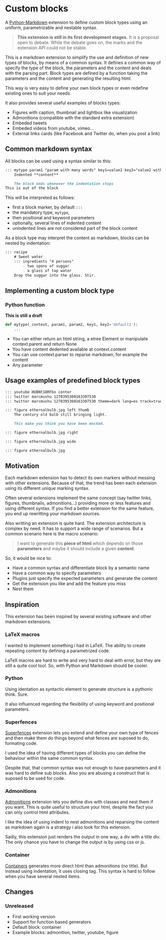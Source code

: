 # Custom blocks

A [Python-Markdown] extension to define custom block types using
an uniform, parametrizable and nestable syntax.

[Python-Markdown]: https://python-markdown.github.io/

> **This extension is still in its first development stages.**
> It is a proposal open to debate.
> While the debate goes on, the marks and the extension API could not be stable.

This is a markdown extension to simplify the use and definition
of new types of blocks, by means of a common syntax.
It defines a common way of specify the type of the block,
the parameters and the content and deals with the parsing part.
Block types are defined by a function taking the parameters
and the content and generating the resulting html.

This way is very easy to define your own block types or even
redefine existing ones to suit your needs.

It also provides several useful examples of blocks types:

- Figures with caption, thumbnail and lightbox like visualization
- Admonitions (compatible with the standard extra extension)
- Embeded tweets
- Embeded videos from youtube, vimeo...
- External links cards (like Facebook and Twitter do, when you post a link)

## Common markdown syntax

All blocks can be used using a syntax similar to this:

```markdown
::: mytype param1 "param with many words" key1=value2 key2="value2 with words"
	Indented **content**

	The block ends whenever the indentation stops
This is out of the block
```
This will be interpreted as follows:

- first a block marker, by default `:::`
- the mandatory type, `mytype`,
- then positional and keyword parameters
- optionally, several lines of indented content
- unindented lines are not considered part of the block content

As a block type may interpret the content as markdown,
blocks can be nested by indentation:

```markdown
::: recipe
	# Sweet water
	::: ingredients "4 persons"
		- two spons of suggar
		- a glass of tap water
	Drop the suggar into the glass. Stir.
```

## Implementing a custom block type

### Python function

**This is still a draft**

```python
def mytype(_context, param1, param2, key1, key2='default2'):
	...
```

- You can either return an html string, a etree Element
  or manipulate context.parent and return None
- You have content dedented available at context.content
- You can use context.parser to reparse markdown, for example the content
- Any parameter 

## Usage examples of predefined block types

```markdown
::: youtube HUBNt18RFbo center
::: twitter marcmushu 1270395360163307530
::: twitter marcmushu 1270395360163307530 theme=dark lang=es track=true

::: figure ethernalbulb.jpg left thumb
	The century old bulb still bringing light.

	This make you think you have been mocked.

::: figure ethernalbulb.jpg right

::: figure ethernalbulb.jpg wide

::: figure ethernalbulb.jpg 
```

## Motivation

Each markdown extension has to detect its own markers
without messing with other extensions.
Because of that, the trend has been each extension
using its different unique marking syntax.

Often several extensions implement the same concept
(say twitter links, figures, thumbnails, admonitions...)
providing more or less features and using different syntax.
If you find a better extension for the same feature,
you end up rewritting your markdown sources.

Also writting an extension is quite hard.
The extension architecture is complex by need.
It has to support a wide range of scenarios.
But a common scenario here is the macro scenario:

> I want to generate this **piece of html** which
> depends on those **parameters** and maybe it should
> include a given **content**.

So, it would be nice to:

- Have a common syntax and differentiate block by a semantic name
- Have a common way to specify parameters
- Plugins just specify the expected parameters and generate the content
- Get the extension you like and add the feature you miss
- Nest them


## Inspiration

This extension has been inspired by several existing software and other markdown extensions.

### LaTeX macros

I wanted to implement something i had in LaTeX.
The ability to create repeating content by defining a parametrized code.

LaTeX macros are hard to write and very hard to deal with error,
but they are still a quite cool tool.
So, with Python and Markdown should be cooler.

### Python

Using identation as syntactic element to generate structure
is a pythonic think. Sure.

It also influenced regarding the flexibility of using
keyword and positional parameters.

### Superfences

[Superfences] extension lets you extend and define your own type of fences
and then make them do things beyond what fences are suposed to do,
formating code.

I used the idea of having different types of blocks you can define the behaviour
within the same common syntax.

Despite that, that common syntax was not enough to have parameters
and it was hard to define sub blocks.
Also you are abusing a construct that is suposed to be used for code.

[Superfences]: https://facelessuser.github.io/pymdown-extensions/extensions/superfences/

### Admonitions

[Admonitions] extension lets you define divs with classes and nest them if you want.
This is quite useful to structure your html, despite the fact
you can only control html attributes.

I like the idea of using indent to nest admonitions and reparsing the content as markdown
again is a strategy i also took for this extension.

Sadly, this extension just renders the output in one way,
a div with a title div.
The only chance you have to change the output is 
by using css or js.

[Admonitions]: https://python-markdown.github.io/extensions/admonition/

### Container

[Containers] generates more direct html than admonitions (no title).
But instead using indentation, it uses closing tag.
This syntax is hard to follow when you have several nested items.

[Containers]: https://github.com/markdown-it/markdown-it-container



## Changes

### Unreleased

- First working version
- Support for function based generators
- Default block: container
- Example blocks: admonition, twitter, youtube, figure



